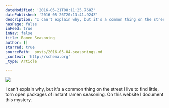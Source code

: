 ```yaml
---
dateModified: '2016-05-21T08:11:25.768Z'
datePublished: '2016-05-26T20:13:41.924Z'
description: "I can't explain why, but it's a common thing on the street I live to find little, torn open packages of instant ramen seasoning. On this website I document this mystery."
hasPage: false
inFeed: true
inNav: false
title: Ramen Seasoning
author: []
starred: true
sourcePath: _posts/2016-05-04-seasonings.md
_context: 'http://schema.org'
_type: Article

---
```

![](https://s3-us-west-2.amazonaws.com/the-grid-img/p/4070d84ea4ae7253c053d1fd3dbc95e72d4049ca.jpg)

I can't explain why, but it's a common thing on the street I live to find little, torn open packages of instant ramen seasoning. On this website I document this mystery.